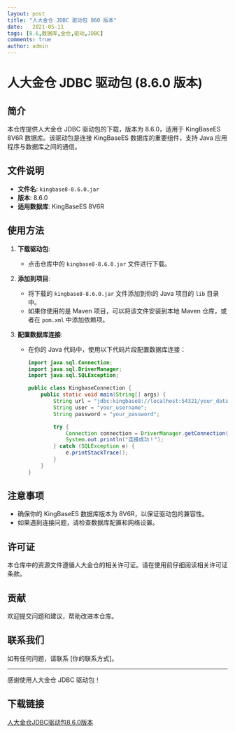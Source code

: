 ```yaml
---
layout: post
title: "人大金仓 JDBC 驱动包 860 版本"
date:   2021-05-11
tags: [8.6,数据库,金仓,驱动,JDBC]
comments: true
author: admin
---
```

# 人大金仓 JDBC 驱动包 (8.6.0 版本)

## 简介

本仓库提供人大金仓 JDBC 驱动包的下载，版本为 8.6.0，适用于 KingBaseES 8V6R 数据库。该驱动包是连接 KingBaseES 数据库的重要组件，支持 Java 应用程序与数据库之间的通信。

## 文件说明

- **文件名**: `kingbase8-8.6.0.jar`
- **版本**: 8.6.0
- **适用数据库**: KingBaseES 8V6R

## 使用方法

1. **下载驱动包**:
   - 点击仓库中的 `kingbase8-8.6.0.jar` 文件进行下载。

2. **添加到项目**:
   - 将下载的 `kingbase8-8.6.0.jar` 文件添加到你的 Java 项目的 `lib` 目录中。
   - 如果你使用的是 Maven 项目，可以将该文件安装到本地 Maven 仓库，或者在 `pom.xml` 中添加依赖项。

3. **配置数据库连接**:
   - 在你的 Java 代码中，使用以下代码片段配置数据库连接：

     ```java
     import java.sql.Connection;
     import java.sql.DriverManager;
     import java.sql.SQLException;

     public class KingbaseConnection {
         public static void main(String[] args) {
             String url = "jdbc:kingbase8://localhost:54321/your_database";
             String user = "your_username";
             String password = "your_password";

             try {
                 Connection connection = DriverManager.getConnection(url, user, password);
                 System.out.println("连接成功！");
             } catch (SQLException e) {
                 e.printStackTrace();
             }
         }
     }
     ```

## 注意事项

- 确保你的 KingBaseES 数据库版本为 8V6R，以保证驱动包的兼容性。
- 如果遇到连接问题，请检查数据库配置和网络设置。

## 许可证

本仓库中的资源文件遵循人大金仓的相关许可证。请在使用前仔细阅读相关许可证条款。

## 贡献

欢迎提交问题和建议，帮助改进本仓库。

## 联系我们

如有任何问题，请联系 [你的联系方式]。

---

感谢使用人大金仓 JDBC 驱动包！

## 下载链接

[人大金仓JDBC驱动包8.6.0版本](https://pan.quark.cn/s/9594b5194580)